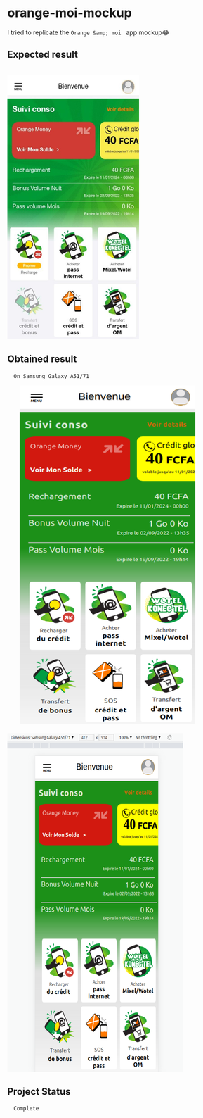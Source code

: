 # orange-moi-mockup
I tried to replicate the `Orange &amp; moi ` app mockup😂

## Expected result 
&nbsp;&nbsp;&nbsp;&nbsp;&nbsp;&nbsp;&nbsp;&nbsp;&nbsp;&nbsp;&nbsp;&nbsp;&nbsp;&nbsp;&nbsp;&nbsp;&nbsp;&nbsp;&nbsp;&nbsp;&nbsp;&nbsp;&nbsp;&nbsp;&nbsp;&nbsp;&nbsp;&nbsp;&nbsp;&nbsp;&nbsp;&nbsp;&nbsp;&nbsp;&nbsp;&nbsp;&nbsp;&nbsp;&nbsp;&nbsp;&nbsp;&nbsp;&nbsp;&nbsp;&nbsp;&nbsp;&nbsp;&nbsp;&nbsp;&nbsp;&nbsp;&nbsp;&nbsp;&nbsp;&nbsp;&nbsp;&nbsp;&nbsp;&nbsp;&nbsp;&nbsp;&nbsp;&nbsp;&nbsp;&nbsp;&nbsp;&nbsp;&nbsp;&nbsp;&nbsp;&nbsp;&nbsp;&nbsp;&nbsp;&nbsp;&nbsp;&nbsp;&nbsp;&nbsp;&nbsp;&nbsp;&nbsp;&nbsp;&nbsp;&nbsp;&nbsp;&nbsp;&nbsp;&nbsp;&nbsp;&nbsp;&nbsp;&nbsp;&nbsp;&nbsp;&nbsp;&nbsp;&nbsp;&nbsp;&nbsp;&nbsp;&nbsp;&nbsp;<img src="images/OM_model.png" width="300" height="600">

## Obtained result 
      On Samsung Galaxy A51/71
&nbsp;&nbsp;&nbsp;&nbsp;&nbsp;&nbsp;&nbsp;<img src="images/OM_mockup1.png" width="400" height="770"> &nbsp;&nbsp;&nbsp;&nbsp;&nbsp;&nbsp;&nbsp;&nbsp;&nbsp;&nbsp;&nbsp;&nbsp;&nbsp;&nbsp;&nbsp;&nbsp;&nbsp;&nbsp;&nbsp;&nbsp;&nbsp;&nbsp;&nbsp;&nbsp;&nbsp;&nbsp;&nbsp;&nbsp;&nbsp;&nbsp;&nbsp;&nbsp;&nbsp;&nbsp;&nbsp; <img src="images/OM_mockup2.png" width="400" height="770">



## Project Status 
      Complete 
